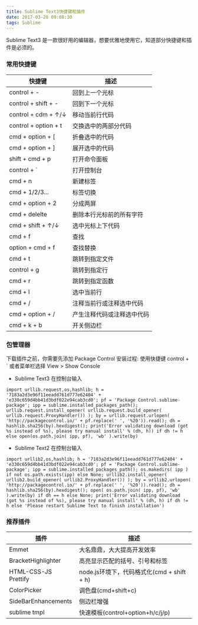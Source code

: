 ```yaml
---
title: Sublime Text3快捷键和插件
date: 2017-03-28 09:08:30
tags: Sublime
---
```

Sublime Text3 是一款很好用的编辑器，想要优雅地使用它，知道部分快捷键和插件是必须的。

### 常用快捷键
快捷键 | 描述
--- | -----
control + - | 回到上一个光标
control + shift + - | 回到下一个光标
control + cdm + ↑/↓ | 移动当前行代码
control + option + t | 交换选中的两部分代码
cmd + option + [ | 折叠选中的代码
cmd + option + ] | 展开选中的代码
shift + cmd + p |	打开命令面板
control + `	| 打开控制台
cmd + n	| 新建标签
cmd + 1/2/3...	| 标签切换
cmd + option + 2 | 分成两屏
cmd + delelte | 删除本行光标前的所有字符
cmd + shift + ↑/↓ | 选中光标上下代码
cmd + f	| 查找
option + cmd + f |	查找替换
cmd + t | 跳转到指定文件
control + g	| 跳转到指定行
cmd + r	| 跳转到指定函数
cmd + l | 选中当前行
cmd + / | 注释当前行或注释选中代码
cmd + option + / | 产生注释代码或注释选中代码
cmd + k + b | 开关侧边栏

<!-- more -->
###  包管理器
下载插件之前，你需要先添加 Package Control 
安装过程: 使用快捷键 control + ` 或者菜单栏选择 View > Show Console
* Sublime Text3 在控制台输入
```
import urllib.request,os,hashlib; h = '7183a2d3e96f11eeadd761d777e62404' + 'e330c659d4bb41d3bdf022e94cab3cd0'; pf = 'Package Control.sublime-package'; ipp = sublime.installed_packages_path(); urllib.request.install_opener( urllib.request.build_opener( urllib.request.ProxyHandler()) ); by = urllib.request.urlopen( 'http://packagecontrol.io/' + pf.replace(' ', '%20')).read(); dh = hashlib.sha256(by).hexdigest(); print('Error validating download (got %s instead of %s), please try manual install' % (dh, h)) if dh != h else open(os.path.join( ipp, pf), 'wb' ).write(by)
```
* Sublime Text2 在控制台输入
```
import urllib2,os,hashlib; h = '7183a2d3e96f11eeadd761d777e62404' + 'e330c659d4bb41d3bdf022e94cab3cd0'; pf = 'Package Control.sublime-package'; ipp = sublime.installed_packages_path(); os.makedirs( ipp ) if not os.path.exists(ipp) else None; urllib2.install_opener( urllib2.build_opener( urllib2.ProxyHandler()) ); by = urllib2.urlopen( 'http://packagecontrol.io/' + pf.replace(' ', '%20')).read(); dh = hashlib.sha256(by).hexdigest(); open( os.path.join( ipp, pf), 'wb' ).write(by) if dh == h else None; print('Error validating download (got %s instead of %s), please try manual install' % (dh, h) if dh != h else 'Please restart Sublime Text to finish installation')
```

### 推荐插件
插件 | 描述
---- | ------
Emmet | 大名鼎鼎，大大提高开发效率
BracketHighlighter | 高亮显示匹配的括号、引号和标签
HTML-CSS-JS Prettify | node.js环境下，代码格式化(cmd + shift + h)
ColorPicker | 调色盘(cmd+shift+c)
SideBarEnhancements | 侧边栏增强
sublime tmpl | 快速模板(control+option+h/c/j/p)